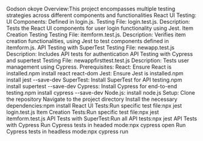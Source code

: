 Godson okoye
Overview:This project encompasses multiple testing strategies across different components and functionalities
React UI Testing:
UI Components: Defined in login.js.
Testing File: login.test.js.
Description: Tests the React UI components for user login functionality using Jest.
Item Creation Testing
Testing File: itemform.test.js.
Description: Verifies item creation functionalities, using Jest to test components defined in itemform.js.
API Testing with SuperTest
Testing File: newapp.test.js
Description: Includes API tests for authentication 
API Testing with Cypress and supertest
Testing File: newappfirsttest.test.js
Description: Tests user management using Cypress.
Prerequisites: 
React: Ensure React is installed.npm install react react-dom
Jest: Ensure Jest is installed.npm install jest --save-dev
SuperTest: Install SuperTest for API testing.npm install supertest --save-dev
Cypress: Install Cypress for end-to-end testing.npm install cypress --save-dev
Node.js: install node.js
Setup:
Clone the repository 
Navigate to the project directory
Install the necessary dependencies:npm install
React UI Tests:Run specific test file:npx jest login.test.js
Item Creation Tests:Run specific test file:npx jest itemform.test.js
API Tests with SuperTest:Run all API tests:npx jest
API Tests with Cypress
Run Cypress tests in headed mode:npx cypress open
Run Cypress tests in headless mode:npx cypress run
